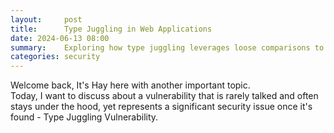 ```yaml
---
layout:     post
title:      Type Juggling in Web Applications
date: 2024-06-13 08:00
summary:    Exploring how type juggling leverages loose comparisons to breach web application security.
categories: security
---
```


Welcome back, It's Hay here with another important topic.
<br />
Today, I want to discuss about a vulnerability that is rarely talked and often stays under the hood, yet represents a significant security issue once it's found - Type Juggling Vulnerability.